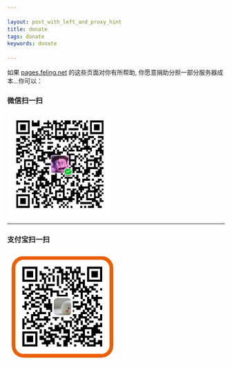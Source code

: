 ```yaml
---

layout: post_with_left_and_proxy_hint
title: donate
tags: donate
keywords: donate

---
```


如果 [pages.feling.net](/) 的这些页面对你有所帮助, 你愿意捐助分担一部分服务器成本...你可以：

### 微信扫一扫
![](/images/donate-wechat.png)

<hr>

### 支付宝扫一扫       
![](/images/donate-alipay-small.png)



